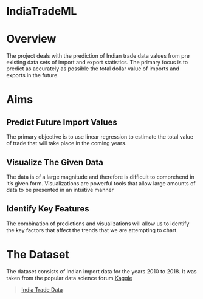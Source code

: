 # IndiaTradeML
# Overview 

The project deals with the prediction of Indian trade data values
 from pre existing data sets of import and export statistics. 
 The primary focus is to predict as accurately as possible the 
 total dollar value of imports and exports in the future.

# Aims

## Predict Future Import Values

The primary objective is to use linear regression to estimate the total value of trade that will take place in the coming years.   

## Visualize The Given Data 

The data is of a large magnitude and therefore is difficult to comprehend in it’s given form.
Visualizations are powerful tools that allow large amounts of data to be presented in an intuitive manner

## Identify Key Features

The combination of predictions and visualizations will allow us to identify the key factors that affect the trends that we are attempting to chart.

# The Dataset

The dataset consists of Indian import data for the years 2010 to 2018.
It was taken from the popular data science forum [Kaggle](kaggle.com)
>[India Trade Data](https://www.kaggle.com/lakshyaag/india-trade-data)
